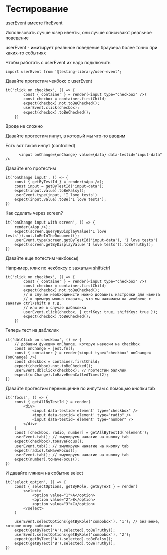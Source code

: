 # Тестирование 

userEvent вместе fireEvent

Использовать лучше юзер ивенты, они лучше описывают реальное поведение

userEvent - имитирует реальное поведение браузера более точно при каких-то событиях

Чтобы работать с userEvent их надо подключить

```
import userEvent from '@testing-library/user-event'; 

```

Давайте протестим чекбокс с userEvent

```
it('click on checkbox', () => {
        const { container } = render(<input type="checkbox" />)
        const checbox = container.firstChild;
        expect(checbox).not.toBeChecked();
        userEvent.click(checbox);
        expect(checbox).toBeChecked();
    })

```

Вроде не сложно

Давайте протестим инпут, в который мы что-то вводим

Есть вот такой инпут (controlled)

```
      <input onChange={onChange} value={data} data-testid="input-data" />
```

Давайте его протестим

```
it('onChange input', () => {
    const { getByTestId } = render(<App />);
    const input = getByTestId('input-data');
    expect(input.value).toBeFalsy();
    userEvent.type(input, 'I love tests')
    expect(input.value).toBe('I love tests');
})

```

Как сделать через screen?

```
it('onChange input with screen', () => {
    render(<App />);
    expect(screen.queryByDisplayValue('I love tests')).not.toBeInTheDocument();
    userEvent.type(screen.getByTestId('input-data'), 'I love tests')
    expect(screen.getByDisplayValue('I love tests')).toBeTruthy();
})

```

Давайте еще потестим чекбоксы)

Например, клик по чекбоксу с зажатым shift/ctrl

```
it('click on checkbox', () => {
        const { container } = render(<input type="checkbox" />)
        const checbox = container.firstChild;
        expect(checbox).not.toBeChecked();
        // в случае необходимисти можно добавить настройки для ивента
        // к примеру можно сказать, что мы нажимаем на чекбоекс с зажатым ctrl/shift и т.д.
        // или же в случае даблклика
        userEvent.click(checbox, { ctrlKey: true, shiftKey: true });
        expect(checbox).toBeChecked();
    })

```

Теперь тест на даблклик

```
it('dblClick on checkbox', () => {
    // добавим функцию onChange, которую навесим на checkbox
    const onChange = jest.fn();
    const { container } = render(<input type="checkbox" onChange={onChange} />)
    const checkbox = container.firstChild;
    expect(checkbox).not.toBeChecked();
    userEvent.dblClick(checkbox); // протестим балклик
    expect(onChange).toHaveBeenCalledTimes(2);
})

```

Давайте протестим перемещение по инпутам с помощью кнопки tab

```
it('focus', () => {
    const { getAllByTestId } = render(
        <div>
            <input data-testid='element' type="checkbox" />
            <input data-testid='element' type="radio" />
            <input data-testid='element' type="number" />
        </div>
    )
    const [checkbox, radio, number] = getAllByTestId('element');
    userEvent.tab(); // эмулируем нажатие на кнопку tab
    expect(checkbox).toHaveFocus();
    userEvent.tab(); // эмулируем нажатие на кнопку tab
    expect(radio).toHaveFocus();
    userEvent.tab(); // эмулируем нажатие на кнопку tab
    expect(number).toHaveFocus();
})

```

И давайте глянем на событие select

```
it('select option', () => {
    const { selectOptions, getByRole, getByText } = render(
        <select>
            <option value="1">A</option>
            <option value="2">B</option>
            <option value="3">C</option>
        </select>
    )

    userEvent.selectOptions(getByRole('combobox'), '1'); // значение, которое юзер выбирает
    expect(getByText('A').selected).toBeTruthy();
    userEvent.selectOptions(getByRole('combobox'), '2');
    expect(getByText('A').selected).toBeFalsy();
    expect(getByText('B').selected).toBeTruthy();
})

```
